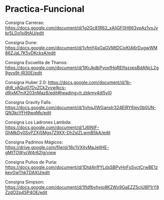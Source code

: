 # Practica-Funcional

Consigna Carreras: https://docs.google.com/document/d/1g2Gc81R62_xAIiGF0H663ypAz1vxJybr5LDo1sj9tAU/edit

Consigna Dune: https://docs.google.com/document/d/1vfmY4xOaGVMtDCixKtA6rDugwWM86ZJaL7K5vDKcksA/edit

Consigna Escuelita de Thanos: https://docs.google.com/document/d/1IKrJkdbPyoxfHqREIfqzxpsBdANcL2g9gvs9t-IR30E/edit

Consigna Huber 2.0: https://docs.google.com/document/d/1b-dhR_yAQui07DvZCk2vvwIkcs-d9jxM7mX203nMaz8/edit#heading=h.zbkmy4dl5yl0

Consigna Gravity Falls: https://docs.google.com/document/d/1ivhqJIWGanstr324ElRY6lev0b0UN-QN3kcYFH9wqMs/edit

Consigna Los Ladrones Lambda: https://docs.google.com/document/d/1J6lNIF-GhMkDy0SvPZXjSMgs7Z9XX-Dh2slZLwmB5kA/edit

Consigna Padrinos Mágicos: https://drive.google.com/file/d/18c1VXjtvMaJeIIHE-gMtTOWycW4r62Ig/view

Consigna Puños de Puria: https://docs.google.com/document/d/1Dtd4n1fYLdsSBPyHnFsSvctCrwBE1zkevGwThkTDAXU/edit

Consigna Simpson: https://docs.google.com/document/d/1fIdfbyhyio8K2Wx9GaEZZ5cjU8P1rY8ZzdO2p4SP4OE/edit